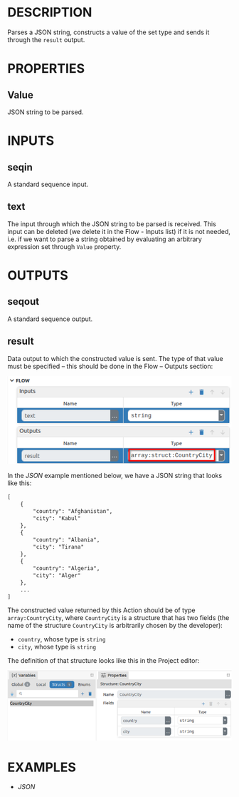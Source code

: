 # DESCRIPTION

Parses a JSON string, constructs a value of the set type and sends it through the `result` output.

# PROPERTIES

## Value

JSON string to be parsed.

# INPUTS

## seqin

A standard sequence input.

## text

The input through which the JSON string to be parsed is received. This input can be deleted (we delete it in the Flow - Inputs list) if it is not needed, i.e. if we want to parse a string obtained by evaluating an arbitrary expression set through `Value` property.

# OUTPUTS

## seqout

A standard sequence output.

## result

Data output to which the constructed value is sent. The type of that value must be specified – this should be done in the Flow – Outputs section:

![Alt text](../images/json_result_output_type.png)

In the _JSON_ example mentioned below, we have a JSON string that looks like this:

```
[
    {
        "country": "Afghanistan",
        "city": "Kabul"
    },
    {
        "country": "Albania",
        "city": "Tirana"
    },
    {
        "country": "Algeria",
        "city": "Alger"
    },
    ...
]
```

The constructed value returned by this Action should be of type `array:CountryCity`, where `CountryCity` is a structure that has two fields (the name of the structure `CountryCity` is arbitrarily chosen by the developer):

-   `country`, whose type is `string`
-   `city`, whose type is `string`

The definition of that structure looks like this in the Project editor:

![Alt text](../images/json_countrycity_struct_def.png)

# EXAMPLES

- _JSON_
